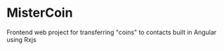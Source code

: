 # MisterCoin

Frontend web project for transferring "coins" to contacts built in Angular using Rxjs 
